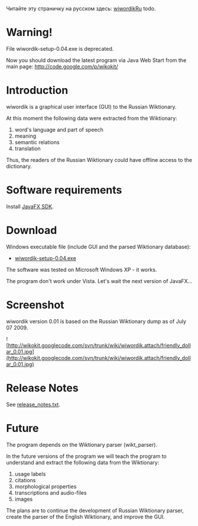 Читайте эту страничку на русском здесь: [wiwordikRu](wiwordikRu.md) todo.

# Warning! #

File wiwordik-setup-0.04.exe is deprecated.

Now you should download the latest program via Java Web Start from the main page: http://code.google.com/p/wikokit/

# Introduction #

wiwordik is a graphical user interface (GUI) to the Russian Wiktionary.

At this moment the following data were extracted from the Wiktionary:
  1. word's language and part of speech
  1. meaning
  1. semantic relations
  1. translation

Thus, the readers of the Russian Wiktionary could have offline access to the dictionary.

# Software requirements #

Install [JavaFX SDK](http://javafx.com/downloads).

# Download #

Windows executable file (include GUI and the parsed Wiktionary database):
  * [wiwordik-setup-0.04.exe](http://wikokit.googlecode.com/files/wiwordik-setup-0.04.exe)

The software was tested on Microsoft Windows XP - it works.

The program don't work under Vista. Let's wait the next version of JavaFX...

# Screenshot #

wiwordik version 0.01 is based on the Russian Wiktionary dump as of July 07 2009.

![http://wikokit.googlecode.com/svn/trunk/wiki/wiwordik.attach/friendly_dollar_0.01.jpg](http://wikokit.googlecode.com/svn/trunk/wiki/wiwordik.attach/friendly_dollar_0.01.jpg)

# Release Notes #

See [release\_notes.txt](http://wikokit.googlecode.com/svn/trunk/wiwordik/release_notes.txt).

# Future #

The program depends on the Wiktionary parser (wikt\_parser).

In the future versions of the program we will teach the program to understand and extract the following data from the Wiktionary:
  1. usage labels
  1. citations
  1. morphological properties
  1. transcriptions and audio-files
  1. images

The plans are to continue the development of Russian Wiktionary parser, create the parser of the English Wiktionary, and improve the GUI.